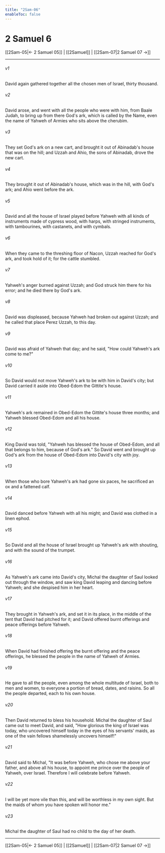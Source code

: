 ```yaml
---
title: "2Sam-06"
enableToc: false
---
```

# 2 Samuel 6

[[2Sam-05|← 2 Samuel 05]] | [[2Samuel]] | [[2Sam-07|2 Samuel 07 →]]
***



###### v1 
David again gathered together all the chosen men of Israel, thirty thousand. 

###### v2 
David arose, and went with all the people who were with him, from Baale Judah, to bring up from there God's ark, which is called by the Name, even the name of Yahweh of Armies who sits above the cherubim. 

###### v3 
They set God's ark on a new cart, and brought it out of Abinadab's house that was on the hill; and Uzzah and Ahio, the sons of Abinadab, drove the new cart. 

###### v4 
They brought it out of Abinadab's house, which was in the hill, with God's ark; and Ahio went before the ark. 

###### v5 
David and all the house of Israel played before Yahweh with all kinds of instruments made of cypress wood, with harps, with stringed instruments, with tambourines, with castanets, and with cymbals. 

###### v6 
When they came to the threshing floor of Nacon, Uzzah reached for God's ark, and took hold of it; for the cattle stumbled. 

###### v7 
Yahweh's anger burned against Uzzah; and God struck him there for his error; and he died there by God's ark. 

###### v8 
David was displeased, because Yahweh had broken out against Uzzah; and he called that place Perez Uzzah, to this day. 

###### v9 
David was afraid of Yahweh that day; and he said, "How could Yahweh's ark come to me?" 

###### v10 
So David would not move Yahweh's ark to be with him in David's city; but David carried it aside into Obed-Edom the Gittite's house. 

###### v11 
Yahweh's ark remained in Obed-Edom the Gittite's house three months; and Yahweh blessed Obed-Edom and all his house. 

###### v12 
King David was told, "Yahweh has blessed the house of Obed-Edom, and all that belongs to him, because of God's ark." So David went and brought up God's ark from the house of Obed-Edom into David's city with joy. 

###### v13 
When those who bore Yahweh's ark had gone six paces, he sacrificed an ox and a fattened calf. 

###### v14 
David danced before Yahweh with all his might; and David was clothed in a linen ephod. 

###### v15 
So David and all the house of Israel brought up Yahweh's ark with shouting, and with the sound of the trumpet. 

###### v16 
As Yahweh's ark came into David's city, Michal the daughter of Saul looked out through the window, and saw king David leaping and dancing before Yahweh; and she despised him in her heart. 

###### v17 
They brought in Yahweh's ark, and set it in its place, in the middle of the tent that David had pitched for it; and David offered burnt offerings and peace offerings before Yahweh. 

###### v18 
When David had finished offering the burnt offering and the peace offerings, he blessed the people in the name of Yahweh of Armies. 

###### v19 
He gave to all the people, even among the whole multitude of Israel, both to men and women, to everyone a portion of bread, dates, and raisins. So all the people departed, each to his own house. 

###### v20 
Then David returned to bless his household. Michal the daughter of Saul came out to meet David, and said, "How glorious the king of Israel was today, who uncovered himself today in the eyes of his servants' maids, as one of the vain fellows shamelessly uncovers himself!" 

###### v21 
David said to Michal, "It was before Yahweh, who chose me above your father, and above all his house, to appoint me prince over the people of Yahweh, over Israel. Therefore I will celebrate before Yahweh. 

###### v22 
I will be yet more vile than this, and will be worthless in my own sight. But the maids of whom you have spoken will honor me." 

###### v23 
Michal the daughter of Saul had no child to the day of her death.

***
[[2Sam-05|← 2 Samuel 05]] | [[2Samuel]] | [[2Sam-07|2 Samuel 07 →]]
